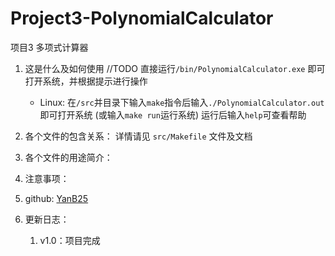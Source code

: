# Project3-PolynomialCalculator
项目3 多项式计算器 

1. 这是什么及如何使用
    //TODO
	直接运行`/bin/PolynomialCalculator.exe` 即可打开系统，并根据提示进行操作
	- Linux:
	在`/src`并目录下输入`make`指令后输入`./PolynomialCalculator.out`即可打开系统
	(或输入`make run`运行系统)
运行后输入`help`可查看帮助

2. 各个文件的包含关系：
	详情请见 `src/Makefile` 文件及文档

3. 各个文件的用途简介：
	
4. 注意事项：

5. github: [YanB25](https://github.com/YanB25)

6. 更新日志：

	1. v1.0：项目完成




